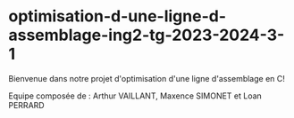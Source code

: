 # optimisation-d-une-ligne-d-assemblage-ing2-tg-2023-2024-3-1
Bienvenue dans notre projet d'optimisation d'une ligne d'assemblage en C!

Equipe composée de : Arthur VAILLANT, Maxence SIMONET et Loan PERRARD
